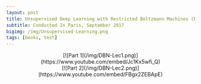 ```yaml
---
layout: post
title: Unsupervised Deep Learning with Restricted Boltzmann Machines (RBM) and Deep Belief Networks (DBN)
subtitle: Conducted In Paris, September 2017
bigimg: /img/Unsupervised-Learning.png
tags: [books, test]
---
```


<center>[![Part 1](/img/DBN-Lec1.png)](https://www.youtube.com/embed/Jc1Kx5wfi_Q)</center>

<center>[![Part 2](/img/DBN-Lec2.png)](https://www.youtube.com/embed/FBgx2ZEBApE)</center>
